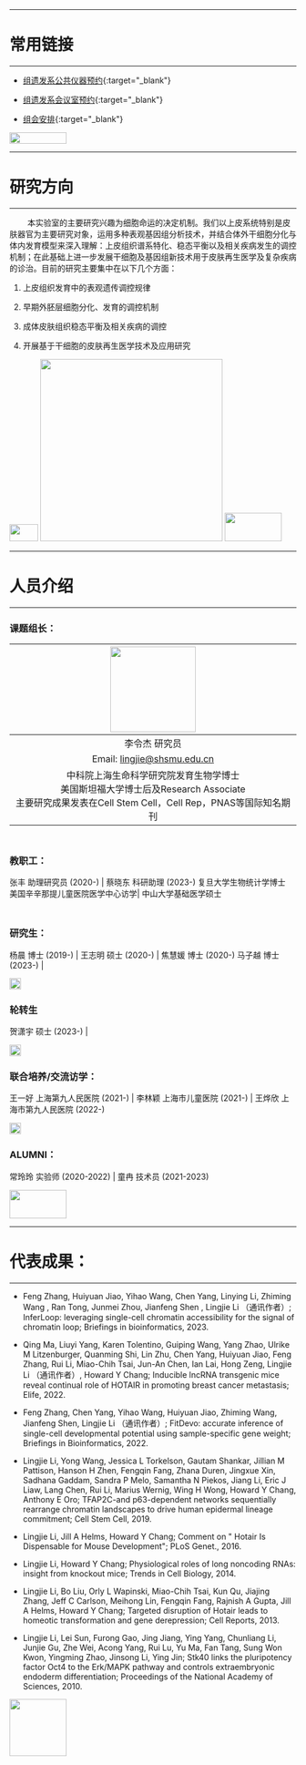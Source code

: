 <img src="https://fzhang.bioinfo-lab.com/img/white.png" height="10" width='10'>

-------------------------------
# 常用链接
-------------------------------

* [组遗发系公共仪器预约](https://www.jianguoyun.com/p/DevqjeQQzt7hCBivjqEFIAA){:target="_blank"}

* [组遗发系会议室预约](https://www.jianguoyun.com/p/DUGFkTcQzt7hCBiyj6EFIAA){:target="_blank"}

* [组会安排](https://www.jianguoyun.com/p/DaDdfgQQzt7hCBif_ZcFIAA){:target="_blank"}

<img src="https://fzhang.bioinfo-lab.com/img/white.png" height="20" width='100'>


-------------------------------
# 研究方向
-------------------------------

&nbsp;&nbsp;&nbsp;&nbsp;&nbsp;&nbsp;&nbsp;&nbsp;本实验室的主要研究兴趣为细胞命运的决定机制。我们以上皮系统特别是皮肤器官为主要研究对象，运用多种表观基因组分析技术，并结合体外干细胞分化与体内发育模型来深入理解：上皮组织谱系特化、稳态平衡以及相关疾病发生的调控机制；在此基础上进一步发展干细胞及基因组新技术用于皮肤再生医学及复杂疾病的诊治。目前的研究主要集中在以下几个方面：

1. 上皮组织发育中的表观遗传调控规律

2. 早期外胚层细胞分化、发育的调控机制
 
3. 成体皮肤组织稳态平衡及相关疾病的调控

4. 开展基于干细胞的皮肤再生医学技术及应用研究

<img src="https://fzhang.bioinfo-lab.com/img/white.png" height="30" width='50'>

<img src="https://lilab-sjtu.github.io/source/epi.jpg" width='320'/>

<img src="https://fzhang.bioinfo-lab.com/img/white.png" height="50" width='100'>

-------------------------------
# 人员介绍
-------------------------------


### 课题组长：

<img src="https://www.li-lab.cn/source/image/%E6%9D%8E%E4%BB%A4%E6%9D%B0.jpg" height='150'/> |
:-------------------------:|
李令杰 研究员 |
Email: lingjie@shsmu.edu.cn |
中科院上海生命科学研究院发育生物学博士<br>美国斯坦福大学博士后及Research Associate<br>主要研究成果发表在Cell Stem Cell，Cell Rep，PNAS等国际知名期刊 |



<img src="https://fzhang.bioinfo-lab.com/img/white.png" height="10" width='10'>



### 教职工：


张丰 助理研究员 (2020-) | 蔡晓东 科研助理 (2023-)
复旦大学生物统计学博士<br>美国辛辛那提儿童医院医学中心访学| 中山大学基础医学硕士

<img src="https://fzhang.bioinfo-lab.com/img/white.png" height="10" width='10'>


### 研究生：

杨晨 博士 (2019-) | 王志明 硕士 (2020-) | 焦慧媛 博士 (2020-)
马子越 博士 (2023-) | 

<img src="https://fzhang.bioinfo-lab.com/img/white.png" height="20" width='20'>

### 轮转生

贺潇宇 硕士 (2023-) |

<img src="https://fzhang.bioinfo-lab.com/img/white.png" height="20" width='20'>

### 联合培养/交流访学：

王一好 上海第九人民医院 (2021-) | 李林颖 上海市儿童医院 (2021-) | 王烨欣 上海市第九人民医院 (2022-)


<img src="https://fzhang.bioinfo-lab.com/img/white.png" height="20" width='20'>


### ALUMNI：

常玲玲 实验师 (2020-2022) | 童冉 技术员 (2021-2023)

<img src="https://fzhang.bioinfo-lab.com/img/white.png" height="50" width='100'>



-------------------------------
# 代表成果：
-------------------------------

* Feng Zhang, Huiyuan Jiao, Yihao Wang, Chen Yang, Linying Li, Zhiming Wang , Ran Tong, Junmei Zhou, Jianfeng Shen , Lingjie Li （通讯作者）; InferLoop: leveraging single-cell chromatin accessibility for the signal of chromatin loop; 	Briefings in bioinformatics, 	2023.

* Qing Ma, Liuyi Yang, Karen Tolentino, Guiping Wang, Yang Zhao, Ulrike M Litzenburger, Quanming Shi, Lin Zhu, Chen Yang, Huiyuan Jiao, Feng Zhang, Rui Li, Miao-Chih Tsai, Jun-An Chen, Ian Lai, Hong Zeng, Lingjie Li （通讯作者）, Howard Y Chang; Inducible lncRNA transgenic mice reveal continual role of HOTAIR in promoting breast cancer metastasis;  Elife,  2022.

* Feng Zhang, Chen Yang, Yihao Wang, Huiyuan Jiao, Zhiming Wang, Jianfeng Shen, Lingjie Li （通讯作者）; 	FitDevo: accurate inference of single-cell developmental potential using sample-specific gene weight; 	Briefings in Bioinformatics, 	2022.

* Lingjie Li, Yong Wang, Jessica L Torkelson, Gautam Shankar, Jillian M Pattison, Hanson H Zhen, Fengqin Fang, Zhana Duren, Jingxue Xin, Sadhana Gaddam, Sandra P Melo, Samantha N Piekos, Jiang Li, Eric J Liaw, Lang Chen, Rui Li, Marius Wernig, Wing H Wong, Howard Y Chang, Anthony E Oro; 	TFAP2C-and p63-dependent networks sequentially rearrange chromatin landscapes to drive human epidermal lineage commitment; 	Cell Stem Cell,  	2019.

* Lingjie Li, Jill A Helms, Howard Y Chang; 	Comment on " Hotair Is Dispensable for Mouse Development"; 	PLoS Genet., 	2016.

* Lingjie Li, Howard Y Chang; 	Physiological roles of long noncoding RNAs: insight from knockout mice; 	Trends in Cell Biology, 	2014.

* Lingjie Li, Bo Liu, Orly L Wapinski, Miao-Chih Tsai, Kun Qu, Jiajing Zhang, Jeff C Carlson, Meihong Lin, Fengqin Fang, Rajnish A Gupta, Jill A Helms, Howard Y Chang; 	Targeted disruption of Hotair leads to homeotic transformation and gene derepression; 	Cell Reports, 	2013.

* Lingjie Li, Lei Sun, Furong Gao, Jing Jiang, Ying Yang, Chunliang Li, Junjie Gu, Zhe Wei, Acong Yang, Rui Lu, Yu Ma, Fan Tang, Sung Won Kwon, Yingming Zhao, Jinsong Li, Ying Jin; 	Stk40 links the pluripotency factor Oct4 to the Erk/MAPK pathway and controls extraembryonic endoderm differentiation; 	Proceedings of the National Academy of Sciences, 	2010.


<img src="https://fzhang.bioinfo-lab.com/img/white.png" height="100" width='100'>




